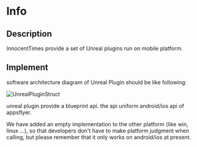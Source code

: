 # Info

## Description

InnocentTimes provide a set of Unreal plugins run on mobile platform.

## Implement

software architecture diagram of Unreal Plugin should be like following:

<img :src="$withBase('/assets/img/UnrealPluginStruct.svg')" alt="UnrealPluginStruct">

unreal plugin provide a blueprint api. the api uniform android/ios api of appsflyer.

We have added an empty implementation to the other platform (like win, linux ...), so that developers don't have to make platform judgment when calling, but please remember that it only works on android/ios at present.
